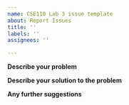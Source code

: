 ```yaml
---
name: CSE110 Lab 3 issue template
about: Report Issues
title: ''
labels: ''
assignees: ''

---
```


**Describe your problem**

**Describe your solution to the problem**

**Any further suggestions**
